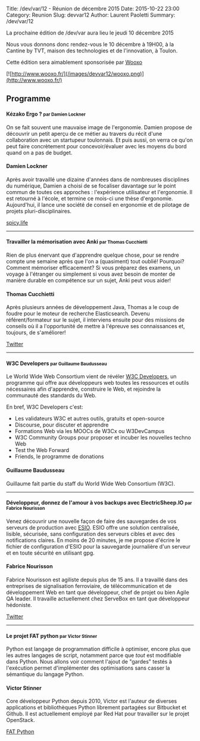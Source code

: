 Title: /dev/var/12 - Réunion de décembre 2015
Date: 2015-10-22 23:00
Category: Reunion
Slug: devvar12
Author: Laurent Paoletti
Summary: /dev/var/12


La prochaine édition de /dev/var aura lieu le jeudi 10 décembre 2015

Nous vous donnons donc rendez-vous le 10 décembre à 19H00, à la Cantine by TVT, maison des technologies et de l'innovation, à Toulon.

Cette édition sera aimablement sponsorisée par  [Wooxo](http://www.wooxo.fr/)

[![http://www.wooxo.fr/](/images/devvar12/wooxo.png)](http://www.wooxo.fr/)


## Programme

#### Kézako Ergo ? <small>par Damien Lockner </small>

On se fait souvent une mauvaise image de l'ergonomie. Damien propose de découvrir un petit aperçu de ce métier au travers
 du récit d'une collaboration avec un startupeur toulonnais. Et puis aussi, on verra ce qu'on peut faire
concrètement pour concevoir/évaluer avec les moyens du bord quand on a pas de budget​.

<h4 class='subheader'>Damien Lockner</h4>

Après avoir travaillé une dizaine d'années dans de nombreuses disciplines du numérique, Damien a choisi de se
focaliser davantage sur le point commun de toutes ces approches : l'expérience utilisateur et l'ergonomie.
Il est retourné à l'école, et termine ce mois-ci une thèse d'ergonomie. Aujourd'hui, il lance une société de conseil en ergonomie
et de pilotage de projets pluri-disciplinaires.

[spicy.life](http://spicy.life/)

<hr>

#### Travailler la mémorisation avec Anki <small>par Thomas Cucchietti </small>

Rien de plus énervant que d'apprendre quelque chose, pour se rendre compte une semaine après que l'on a (quasiment) tout oublié! Pourquoi? Comment mémoriser efficacement?
Si vous préparez des examens, un voyage à l'étranger ou simplement si vous avez besoin de monter de manière durable en compétence sur un sujet, Anki peut vous aider!

<h4 class='subheader'>Thomas Cucchietti </h4>

Après plusieurs années de développement Java, Thomas a le coup de foudre pour le moteur de recherche Elasticsearch. Devenu référent/formateur sur le sujet, il interviens ensuite pour des missions
de conseils où il a l'opportunité de mettre à l'épreuve ses connaissances et, toujours, de s'améliorer!

[Twitter](https://twitter.com/TCucchietti)

<hr>

#### W3C Developers <small>par Guillaume Baudusseau </small>
Le World Wide Web Consortium vient de révéler [W3C Developers](http://www.w3.org/developers/), un programme qui offre
aux développeurs web toutes les ressources et outils nécessaires afin d'apprendre, construire le Web, et rejoindre
la communauté des standards du Web.

En bref, W3C Developers c'est:

* Les validateurs W3C et autres outils, gratuits et open-source
* Discourse, pour discuter et apprendre
* Formations Web via les MOOCs de W3Cx ou W3DevCampus
* W3C Community Groups pour proposer et incuber les nouvelles techno Web
* Test the Web Forward
* Friends, le programme de donations

<h4 class='subheader'>Guillaume Baudusseau</h4>

Guillaume fait partie du staff du World Wide Web Consortium (W3C).


<hr>

#### Développeur, donnez de l'amour à vos backups avec ElectricSheep.IO <small>par Fabrice Nourisson </small>
Venez découvrir une nouvelle façon de faire des sauvegardes de vos
serveurs de production avec [ESIO](http://www.electricsheep.io/).
ESIO offre une solution centralisée, lisible, sécurisée, sans
configuration des serveurs cibles et avec des notifications claires.
En moins de 20 minutes, je me propose d'écrire le fichier de
configuration d'ESIO pour la sauvegarde journalière d'un serveur et en
toute sécurité en utilisant gpg.

<h4 class='subheader'>Fabrice Nourisson</h4>

Fabrice Nourisson est agiliste depuis plus de 15 ans. Il a travaillé
dans des entreprises de signalisation ferroviaire, de télécommunication
et de développement Web en tant que développeur, chef de projet ou bien
Agile QA leader. Il travaille actuellement chez ServeBox en tant que
développeur hédoniste.

[Twitter](https://twitter.com/duckmole)

<hr>

#### Le projet FAT python <small>par Victor Stinner </small>

Python est langage de programmation difficile à optimiser, encore
plus que les autres langages de script, notamment parce que *tout* est
modifiable dans Python. Nous allons voir comment l'ajout de "gardes"
testés à l'exécution permet d'implémenter des optimisations sans
casser la sémantique du langage Python.

<h4 class='subheader'>Victor Stinner</h4>

Core développeur Python depuis 2010, Victor est
l'auteur de diverses applications et bibliothèques Python librement
partagées sur Bitbucket et Github. Il est actuellement employé par
Red Hat pour travailler sur le projet OpenStack.

[FAT Python](http://faster-cpython.readthedocs.org/fat_python.html)

